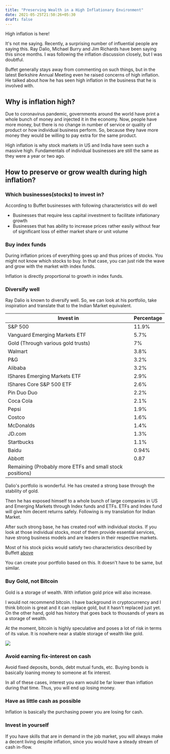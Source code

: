 ```yaml
---
title: "Preserving Wealth in a High Inflationary Environment"
date: 2021-05-25T21:50:26+05:30
draft: false
---
```


High inflation is here!

It's not me saying. Recently, a surprising number of influential people are saying this. Ray Dalio, Michael Burry and Jim Richards have been saying this since months. I was following the inflation discussion closely, but I was doubtful.

Buffet generally stays away from commenting on such things, but in the latest Berkshire Annual Meeting even he raised concerns of high inflation. He talked about how he has seen high inflation in the business that he is involved with.

## Why is inflation high?
Due to coronavirus pandemic, governments around the world have print a whole bunch of money and injected it in the economy. Now, people have more money, but there is no change in number of service or quality of product or how individual business perform. So, because they have more money they would be willing to pay extra for the same product.

High inflation is why stock markets in US and India have seen such a massive high. Fundamentals of individual businesses are still the same as they were a year or two ago. 

## How to preserve or grow wealth during high inflation?

### Which businesses(stocks) to invest in?
According to Buffet businesses with following characteristics will do well
- Businesses that require less capital investment to facilitate inflationary growth
- Businesses that has ability to increase prices rather easily without fear of significant loss of either market share or unit volume


### Buy index funds
During inflation prices of everything goes up and thus prices of stocks. You might not know which stocks to buy. In that case, you can just ride the wave and grow with the market with index funds.

Inflation is directly proportional to growth in index funds.

### Diversify well
Ray Dalio is known to diversify well. So, we can look at his portfolio, take inspiration and translate that to the Indian Market equivalent.

| Invest in  | Percentage |
| --------------- | --------------- |
| S&P 500 | 11.9% |
| Vanguard Emerging Markets ETF | 5.7% |
| Gold (Through various gold trusts) | 7% |
| Walmart | 3.8% |
| P&G | 3.2% |
| Alibaba | 3.2% |
| IShares Emerging Markets ETF | 2.9% |
| IShares Core S&P 500 ETF | 2.6% |
| Pin Duo Duo | 2.2% |
| Coca Cola| 2.1%|
| Pepsi | 1.9% |
| Costco | 1.6% |
| McDonalds | 1.4% |
| JD.com | 1.3% |
| Startbucks | 1.1% |
| Baidu | 0.94% |
| Abbott| 0.87 |
| Remaining (Probably more ETFs and small stock positions)||

Dalio's portfolio is wonderful. He has created a strong base through the stability of gold. 

Then he has exposed himself to a whole bunch of large companies in US and Emerging Markets through Index funds and ETFs. ETFs and Index fund will give him decent returns safely.
Following is my translation for Indian Market.

After such strong base, he has created roof with individual stocks. If you look at those individual stocks, most of them provide essential services, have strong business models and are leaders in their respective markets.

Most of his stock picks would satisfy two characteristics described by Buffett [above](http://localhost:1313/posts/preserving-wealth-in-a-high-inflationary-environment/#which-businessesstocks-to-invest-in)

You can create your portfolio based on this. It doesn't have to be same, but similar.

### Buy Gold, not Bitcoin
Gold is a storage of wealth. With inflation gold price will also increase.

I would not recommend bitcoin. I have background in cryptocurrency and I think bitcoin is great and it can replace gold, but it hasn't replaced just yet. On the other hand, gold has history that goes back to thousands of years as a storage of wealth.

At the moment, bitcoin is highly speculative and poses a lot of risk in terms of its value. It is nowhere near a stable storage of wealth like gold.

![](/images/burry-on-bitcoin.png)

### Avoid earning fix-interest on cash
Avoid fixed deposits, bonds, debt mutual funds, etc. Buying bonds is basically loaning money to someone at fix interest.

In all of these cases, interest you earn would be far lower than inflation during that time. Thus, you will end up losing money.

### Have as little cash as possible
Inflation is basically the purchasing power you are losing for cash.

### Invest in yourself
If you have skills that are in demand in the job market, you will always make a decent living despite inflation, since you would have a steady stream of cash in-flow.